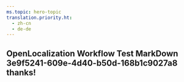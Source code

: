 ```yaml
---
ms.topic: hero-topic
translation.priority.ht: 
  - zh-cn
  - de-de
---
```

## OpenLocalization Workflow Test MarkDown 3e9f5241-609e-4d40-b50d-168b1c9027a8 thanks!

